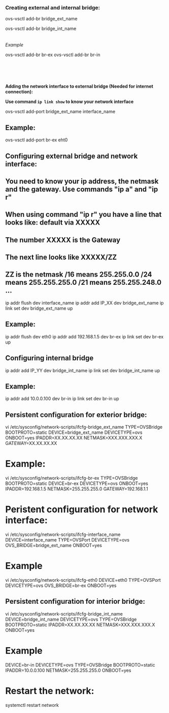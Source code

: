 ### **Creating external and internal bridge:**

ovs-vsctl add-br bridge_ext_name

ovs-vsctl add-br bridge_int_name
<br />
<br />
<br />
_Example_

ovs-vsctl add-br br-ex
ovs-vsctl add-br br-in
<br />
<br />
<br />
<br />
<br />


**Adding the network interface to external bridge (Needed for internet connection):**

**Use command `ip link show` to know your network interface**

ovs-vsctl add-port bridge_ext_name interface_name

## Example:

ovs-vsctl add-port br-ex eht0



## Configuring external bridge and network interface:
## You need to know your ip address, the netmask and the gateway. Use commands "ip a" and "ip r"
## When using command "ip r" you have a line that looks like: default via XXXXX
## The number XXXXX is the Gateway
## The next line looks like XXXXX/ZZ
## ZZ is the netmask      /16 means 255.255.0.0  /24 means 255.255.255.0  /21 means 255.255.248.0  ...

ip addr flush dev interface_name
ip addr add IP_XX dev bridge_ext_name
ip link set dev bridge_ext_name up

## Example:

ip addr flush dev eth0
ip addr add 192.168.1.5 dev br-ex
ip link set dev br-ex up


## Configuring internal bridge

ip addr add IP_YY dev bridge_int_name
ip link set dev bridge_int_name up

## Example:

ip addr add 10.0.0.100 dev br-in
ip link set dev br-in up



## Persistent configuration for exterior bridge:

vi /etc/sysconfig/network-scripts/ifcfg-bridge_ext_name
TYPE=OVSBridge
BOOTPROTO=static
DEVICE=bridge_ext_name
DEVICETYPE=ovs
ONBOOT=yes
IPADDR=XX.XX.XX.XX
NETMASK=XXX.XXX.XXX.X
GATEWAY=XX.XX.XX.XX

# Example:

vi /etc/sysconfig/network-scripts/ifcfg-br-ex
TYPE=OVSBridge
BOOTPROTO=static
DEVICE=br-ex
DEVICETYPE=ovs
ONBOOT=yes
IPADDR=192.168.1.5
NETMASK=255.255.255.0
GATEWAY=192.168.1.1


# Peristent configuration for network interface:

vi /etc/sysconfig/network-scripts/ifcfg-interface_name
DEVICE=interface_name
TYPE=OVSPort
DEVICETYPE=ovs
OVS_BRIDGE=bridge_ext_name
ONBOOT=yes

# Example

vi /etc/sysconfig/network-scripts/ifcfg-eth0
DEVICE=eth0
TYPE=OVSPort
DEVICETYPE=ovs
OVS_BRIDGE=br-ex
ONBOOT=yes


## Persistent configuration for interior bridge:

vi /etc/sysconfig/network-scripts/ifcfg-bridge_int_name
DEVICE=bridge_int_name
DEVICETYPE=ovs
TYPE=OVSBridge
BOOTPROTO=static
IPADDR=XX.XX.XX.XX
NETMASK=XXX.XXX.XXX.X
ONBOOT=yes

# Example

DEVICE=br-in
DEVICETYPE=ovs
TYPE=OVSBridge
BOOTPROTO=static
IPADDR=10.0.0.100
NETMASK=255.255.255.0
ONBOOT=yes



# Restart the network:

systemctl restart network
